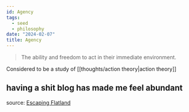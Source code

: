 ```yaml
---
id: Agency
tags:
  - seed
  - philosophy
date: "2024-02-07"
title: Agency
---
```


> The ability and freedom to act in their immediate environment.

Considered to be a study of [[thoughts/action theory|action theory]]

## having a shit blog has made me feel abundant

source: [Escaping Flatland](https://www.henrikkarlsson.xyz/p/having-a-shit-blog-has-made-me-feel)
